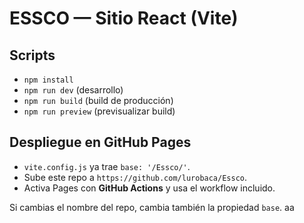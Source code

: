 # ESSCO — Sitio React (Vite)

## Scripts
- `npm install`
- `npm run dev` (desarrollo)
- `npm run build` (build de producción)
- `npm run preview` (previsualizar build)

## Despliegue en GitHub Pages
- `vite.config.js` ya trae `base: '/Essco/'`.
- Sube este repo a `https://github.com/lurobaca/Essco`.
- Activa Pages con **GitHub Actions** y usa el workflow incluido.

Si cambias el nombre del repo, cambia también la propiedad `base`.
aa
